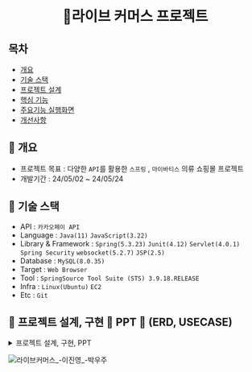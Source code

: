 <h1  align='center'>👕라이브 커머스 프로젝트</h1>

## 목차
- [개요](https://github.com/YoungQWER/LiveCommerce#-개요)
- [기술 스택](https://github.com/YoungQWER/LiveCommerce#-기술-스택)
- [프로젝트 설계](https://github.com/YoungQWER/LiveCommerce#-프로젝트-설계)
- [핵심 기능](https://github.com/YoungQWER/LiveCommerce#-핵심-기능)
- [주요기능 실행화면](https://github.com/YoungQWER/LiveCommerce#-주요기능-실행화면)
- [개선사항](https://github.com/YoungQWER/LiveCommerce#--개선사항)
  


## 🚩 개요
- 프로젝트 목표 : 다양한 `API`를 활용한 `스프링` , `마이바티스` 의류 쇼핑몰 프로젝트
- 개발기간 : 24/05/02 ~ 24/05/24



## 🔧 기술 스택
- API : `카카오페이 API`
- Language : `Java(11)` `JavaScript(3.22)`
- Library & Framework : `Spring(5.3.23)` `Junit(4.12)` `Servlet(4.0.1)` `Spring Security` `websocket(5.2.7)` `JSP(2.5)`
- Database : `MySQL(8.0.35)`
- Target : `Web Browser`
- Tool : `SpringSource Tool Suite (STS) 3.9.18.RELEASE`
- Infra : `Linux(Ubuntu)` `EC2`
- Etc : `Git`

## 👾 프로젝트 설계, 구현 📂 PPT 📂 (ERD, USECASE)

<details><summary>프로젝트 설계, 구현, PPT</summary>   
<div align="center">   

| **![1](./image/image.png)|** | **![2](./image/image-1.png)** |
| :------: |  :------: |
|![3](./image/image-2.png)| |![4](./image/image-3.png)| |![5](./image/image-4.png)| |![6](./image/image-5.png)| |![7](./image/image-6.png)| |![8](./image/image-7.png)| |![9](./image/image-8.png)| |![10](./image/image-9.png)| |![11](./image/image-10.png)| |![12](./image/image-11.png)| |![13](./image/image-12.png)| |![14](./image/image.png)| |![15](./image/image-1.png)| |![16](./image/image-2.png)| |![17](imvage-3.png)| |![18](image-4.png)||![19](image-5.png)| |![20](image-6.png)| |![21](./image/image-7.png)| |![22](image-8.png)| || || ||

</div>            
</details>





![라이브커머스_-이진영_-박우주](https://github.com/YoungQWER/LiveCommerce/assets/157094828/6f3e2bc6-4c5d-40e2-82be-992a6ac8e18b)

